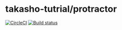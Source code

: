 # takasho-tutrial/protractor

[![CircleCI][circleci-img]][circleci-url]
[![Build status][appveyor-img]][appveyor-url]

[circleci-img]: https://circleci.com/gh/takasho-tutrial/protractor/tree/master.svg?style=svg
[circleci-url]: https://circleci.com/gh/takasho-tutrial/protractor/tree/master
[appveyor-img]: https://ci.appveyor.com/api/projects/status/p8vwp9i8s3jjv28h/branch/master?svg=true
[appveyor-url]: https://ci.appveyor.com/project/taka-sho/protractor/branch/master
